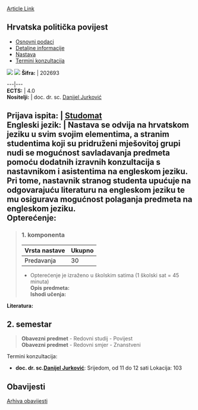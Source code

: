 [Article Link](https://www.fhs.hr/predmet/hpp_a)

## Hrvatska politička povijest
  * [Osnovni podaci](https://www.fhs.hr/predmet/hpp_a#v1id-904818_477082_1_0 "Osnovni podaci")
  * [Detaljne informacije](https://www.fhs.hr/predmet/hpp_a#v1id-904818_477082_1_1 "Detaljne informacije")
  * [Nastava](https://www.fhs.hr/predmet/hpp_a#v1id-904818_477082_1_2 "Nastava")
  * [Termini konzultacija](https://www.fhs.hr/predmet/hpp_a#v1id-904818_477082_1_3 "Termini konzultacija")


[![](https://www.fhs.hr/img/flags/gif/hr.gif)](https://www.fhs.hr/predmet/hpp_a) [![](https://www.fhs.hr/img/flags/gif/gb.gif)](https://www.fhs.hr/en/course/cph)
**Šifra:** |  202693  
  
---|---  
**ECTS:** |  4.0   
**Nositelji:** |  doc. dr. sc. [Danijel Jurković](https://www.fhs.hr/djelatnik/danijel.jurkovic)   
  
**Prijava ispita:** |  [Studomat](http://www.isvu.hr/studomat)  
**Engleski jezik:** |  Nastava se odvija na hrvatskom jeziku u svim svojim elementima, a stranim studentima koji su pridruženi mješovitoj grupi nudi se mogućnost savladavanja predmeta pomoću dodatnih izravnih konzultacija s nastavnikom i asistentima na engleskom jeziku. Pri tome, nastavnik stranog studenta upućuje na odgovarajuću literaturu na engleskom jeziku te mu osigurava mogućnost polaganja predmeta na engleskom jeziku.   
**Opterećenje:**  
---  
> ### 1. komponenta
> | Vrsta nastave | Ukupno  
> ---|---  
> Predavanja | 30  
> * Opterećenje je izraženo u školskim satima (1 školski sat = 45 minuta)   
**Opis predmeta:**  
> **Ishodi učenja:**  

  
**Literatura:**  

  
**2. semestar**  
---  
> **Obavezni predmet** - Redovni studij - Povijest  
>  **Obavezni predmet** - Redovni smjer - Znanstveni  
>   
Termini konzultacija: 
  * **doc. dr. sc.[Danijel Jurković](https://www.fhs.hr/djelatnik/danijel.jurkovic)**: 
Srijedom, od 11 do 12 sati
Lokacija: 103 


## Obavijesti
[Arhiva obavijesti](https://www.fhs.hr/predmet/hpp_a?@=218dc#news_116731 "Arhiva obavijesti")
